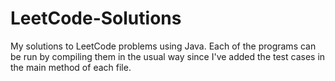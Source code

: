 # LeetCode-Solutions
My solutions to LeetCode problems using Java. Each of the programs can be run by compiling them in the usual way
since I've added the test cases in the main method of each file. 
